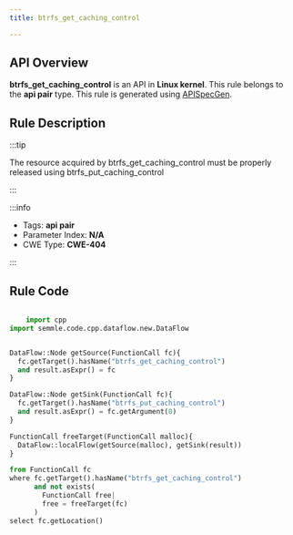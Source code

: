 ```yaml
---
title: btrfs_get_caching_control

---
```



## API Overview
**btrfs_get_caching_control** is an API in **Linux kernel**. This rule belongs to the **api pair** type. This rule is generated using [APISpecGen](../../tools/APISpecGen).
## Rule Description

:::tip

The resource acquired by btrfs_get_caching_control must be properly released using btrfs_put_caching_control

:::

:::info

- Tags: **api pair**
- Parameter Index: **N/A**
- CWE Type: **CWE-404**

:::

## Rule Code
```python

    import cpp
import semmle.code.cpp.dataflow.new.DataFlow


DataFlow::Node getSource(FunctionCall fc){
  fc.getTarget().hasName("btrfs_get_caching_control")
  and result.asExpr() = fc
}

DataFlow::Node getSink(FunctionCall fc){
  fc.getTarget().hasName("btrfs_put_caching_control")
  and result.asExpr() = fc.getArgument(0)
}

FunctionCall freeTarget(FunctionCall malloc){
  DataFlow::localFlow(getSource(malloc), getSink(result))
}

from FunctionCall fc
where fc.getTarget().hasName("btrfs_get_caching_control")
      and not exists(
        FunctionCall free| 
        free = freeTarget(fc)
      )
select fc.getLocation()

    
```